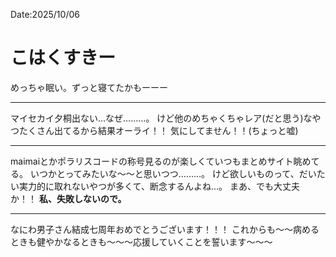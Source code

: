 Date:2025/10/06
# こはくすきー

めっちゃ眠い。ずっと寝てたかもーーー

---

マイセカイ夕桐出ない…なぜ………。
けど他のめちゃくちゃレア(だと思う)なやつたくさん出てるから結果オーライ！！
気にしてません！！(ちょっと嘘)

---

maimaiとかポラリスコードの称号見るのが楽しくていつもまとめサイト眺めてる。
いつかとってみたいな〜〜と思いつつ………。
けど欲しいものって、だいたい実力的に取れないやつが多くて、断念するんよね…。
まあ、でも大丈夫か！！
**私、失敗しないので。**

---

なにわ男子さん結成七周年おめでとうございます！！！
これからも〜〜病めるときも健やかなるときも〜〜〜応援していくことを誓います〜〜〜
